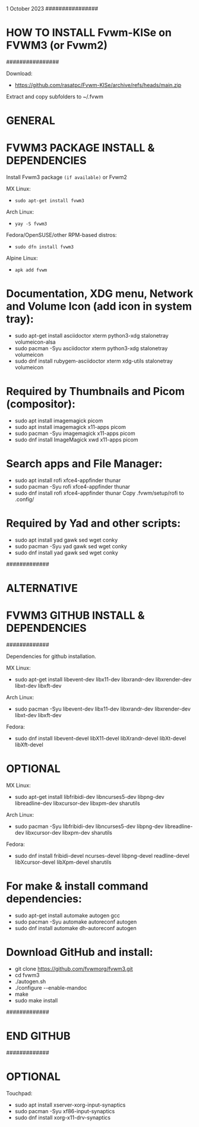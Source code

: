 1 October 2023
################
# HOW TO INSTALL Fvwm-KISe on FVWM3 (or Fvwm2)
################

Download:
* https://github.com/rasatpc/Fvwm-KISe/archive/refs/heads/main.zip

Extract and copy subfolders to ~/.fvwm


# GENERAL
# FVWM3 PACKAGE INSTALL & DEPENDENCIES 

Install Fvwm3 package `(if available)` or Fvwm2

MX Linux:
* `sudo apt-get install fvwm3`

Arch Linux:
* `yay -S fvwm3`

Fedora/OpenSUSE/other RPM-based distros:
* `sudo dfn install fvwm3`

Alpine Linux:
* `apk add fvwm`

Documentation, XDG menu, Network and Volume Icon (add icon in system tray):
===============================================================
* sudo apt-get install asciidoctor xterm python3-xdg stalonetray volumeicon-alsa
* sudo pacman -Syu asciidoctor xterm python3-xdg stalonetray volumeicon
* sudo dnf install rubygem-asciidoctor xterm xdg-utils stalonetray volumeicon

Required by Thumbnails and Picom (compositor):
===============================================================
* sudo apt install imagemagick picom
* sudo apt install imagemagick x11-apps picom
* sudo pacman -Syu imagemagick x11-apps picom
* sudo dnf install ImageMagick xwd x11-apps picom

Search apps and File Manager:
===============================================================
* sudo apt install rofi xfce4-appfinder thunar
* sudo pacman -Syu rofi xfce4-appfinder thunar
* sudo dnf install rofi xfce4-appfinder thunar
Copy .fvwm/setup/rofi to .config/

Required by Yad and other scripts:
===============================================================
* sudo apt install yad gawk sed wget conky
* sudo pacman -Syu yad gawk sed wget conky
* sudo dnf install yad gawk sed wget conky

#############
# ALTERNATIVE
# FVWM3 GITHUB INSTALL & DEPENDENCIES
#############

Dependencies for github installation.

MX Linux:
* sudo apt-get install libevent-dev libx11-dev libxrandr-dev libxrender-dev libxt-dev libxft-dev

Arch Linux:
* sudo pacman -Syu libevent-dev libx11-dev libxrandr-dev libxrender-dev libxt-dev libxft-dev

Fedora:
* sudo dnf install libevent-devel libX11-devel libXrandr-devel libXt-devel libXft-devel

OPTIONAL
========

MX Linux:
* sudo apt-get install libfribidi-dev libncurses5-dev libpng-dev libreadline-dev libxcursor-dev libxpm-dev sharutils

Arch Linux:
* sudo pacman -Syu libfribidi-dev libncurses5-dev libpng-dev libreadline-dev libxcursor-dev libxpm-dev sharutils

Fedora:
* sudo dnf install fribidi-devel ncurses-devel libpng-devel readline-devel libXcursor-devel libXpm-devel sharutils

For make & install command dependencies:
====================================
* sudo apt-get install automake autogen gcc
* sudo pacman -Syu automake autoreconf autogen
* sudo dnf install automake dh-autoreconf autogen

Download GitHub and install:
============================

* git clone https://github.com/fvwmorg/fvwm3.git
* cd fvwm3
* ./autogen.sh
* ./configure --enable-mandoc
* make
* sudo make install

#############
# END GITHUB
#############

# OPTIONAL

Touchpad:
* sudo apt install xserver-xorg-input-synaptics
* sudo pacman -Syu xf86-input-synaptics
* sudo dnf install xorg-x11-drv-synaptics

